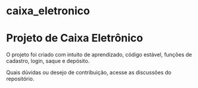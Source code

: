 # caixa_eletronico

# Projeto de Caixa Eletrônico

O projeto foi criado com intuito de aprendizado, código estável, funções de cadastro, login, saque e depósito.

Quais dúvidas ou desejo de contribuição, acesse as discussões do repositório.
